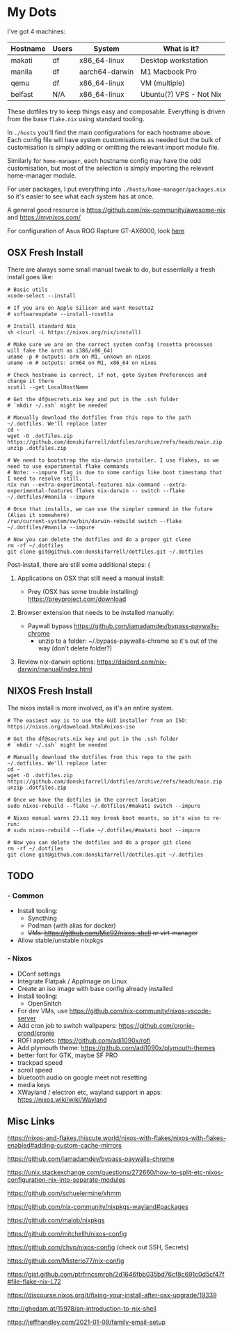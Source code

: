 # My Dots

I've got 4 machines:

| Hostname | Users | System         | What is it?             |
| -------- | ----- | -------------- | ----------------------- |
| makati   | df    | x86_64-linux   | Desktop workstation     |
| manila   | df    | aarch64-darwin | M1 Macbook Pro          |
| qemu     | df    | x86_64-linux   | VM (multiple)           |
| belfast  | N/A   | x86_64-linux   | Ubuntu(?) VPS - Not Nix |

These dotfiles try to keep things easy and composable. Everything is driven from the base `flake.nix` using standard tooling.

In `./hosts` you'll find the main configurations for each hostname above. Each config file will have system customisations as needed but the bulk of customisation is simply adding or omitting the relevant import module file.

Similarly for `home-manager`, each hostname config may have the odd customisation, but most of the selection is simply importing the relevant home-manager module.

For user packages, I put everything into `./hosts/home-manager/packages.nix` so it's easier to see what each system has at once.

A general good resource is https://github.com/nix-community/awesome-nix and https://mynixos.com/

For configuration of Asus ROG Rapture GT-AX6000, look [here](./bin/asus-gt-ax6000/README.md)

## OSX Fresh Install

There are always some small manual tweak to do, but essentially a fresh install goes like:

```
# Basic utils
xcode-select --install

# If you are on Apple Silicon and want Rosetta2
# softwareupdate --install-rosetta

# Install standard Nix
sh <(curl -L https://nixos.org/nix/install)

# Make sure we are on the correct system config (rosetta processes will fake the arch as i386/x86_64)
uname -p # outputs: arm on M1, unkown on nixos
uname -m # outputs: arm64 on M1, x86_64 on nixos

# Check hostname is correct, if not, goto System Preferences and change it there
scutil --get LocalHostName

# Get the df@secrets.nix key and put in the .ssh folder
# `mkdir ~/.ssh` might be needed

# Manually download the dotfiles from this repo to the path ~/.dotfiles. We'll replace later
cd ~
wget -O .dotfiles.zip https://github.com/donskifarrell/dotfiles/archive/refs/heads/main.zip
unzip .dotfiles.zip

# We need to bootstrap the nix-darwin installer. I use flakes, so we need to use experimental flake commands
# Note: --impure flag is due to some configs like boot timestamp that I need to resolve still.
nix run --extra-experimental-features nix-command --extra-experimental-features flakes nix-darwin -- switch --flake ~/.dotfiles/#manila --impure

# Once that installs, we can use the simpler command in the future (Alias it somewhere)
/run/current-system/sw/bin/darwin-rebuild switch --flake ~/.dotfiles/#manila --impure

# Now you can delete the dotfiles and do a proper git clone
rm -rf ~/.dotfiles
git clone git@github.com:donskifarrell/dotfiles.git ~/.dotfiles
```

Post-install, there are still some additional steps:
(

1. Applications on OSX that still need a manual install:

   - Prey (OSX has some trouble installing) https://preyproject.com/download

2. Browser extension that needs to be installed manually:

   - Paywall bypass https://github.com/iamadamdev/bypass-paywalls-chrome
     - unzip to a folder: ~/.bypass-paywalls-chrome so it's out of the way (don't delete folder?)

3. Review nix-darwin options: https://daiderd.com/nix-darwin/manual/index.html

## NIXOS Fresh Install

The nixos install is more involved, as it's an entire system.

```
# The easiest way is to use the GUI installer from an ISO: https://nixos.org/download.html#nixos-iso

# Get the df@secrets.nix key and put in the .ssh folder
# `mkdir ~/.ssh` might be needed

# Manually download the dotfiles from this repo to the path ~/.dotfiles. We'll replace later
cd ~
wget -O .dotfiles.zip https://github.com/donskifarrell/dotfiles/archive/refs/heads/main.zip
unzip .dotfiles.zip

# Once we have the dotfiles in the correct location
sudo nixos-rebuild --flake ~/.dotfiles/#makati switch --impure

# Nixos manual warns 23.11 may break boot mounts, so it's wise to re-run:
# sudo nixos-rebuild --flake ~/.dotfiles/#makati boot --impure

# Now you can delete the dotfiles and do a proper git clone
rm -rf ~/.dotfiles
git clone git@github.com:donskifarrell/dotfiles.git ~/.dotfiles
```

## TODO

### - Common

- Install tooling:
  - Syncthing
  - Podman (with alias for docker)
  - ~~VMs: https://github.com/Mic92/nixos-shell or virt-manager~~
- Allow stable/unstable nixpkgs

### - Nixos

- DConf settings
- Integrate Flatpak / AppImage on Linux
- Create an iso image with base config already installed
- Install tooling:
  - OpenSnitch
- For dev VMs, use https://github.com/nix-community/nixos-vscode-server
- Add cron job to switch wallpapers: https://github.com/cronie-crond/cronie
- ROFI applets: https://github.com/adi1090x/rofi
- Add plymouth theme: https://github.com/adi1090x/plymouth-themes
- better font for GTK, maybe SF PRO
- trackpad speed
- scroll speed
- bluetooth audio on google meet not resetting
- media keys
- XWayland / electron etc, wayland support in apps: https://nixos.wiki/wiki/Wayland

## Misc Links

https://nixos-and-flakes.thiscute.world/nixos-with-flakes/nixos-with-flakes-enabled#adding-custom-cache-mirrors

https://github.com/iamadamdev/bypass-paywalls-chrome

https://unix.stackexchange.com/questions/272660/how-to-split-etc-nixos-configuration-nix-into-separate-modules

https://github.com/schuelermine/xhmm

https://github.com/nix-community/nixpkgs-wayland#packages

https://github.com/malob/nixpkgs

https://github.com/mitchellh/nixos-config

https://github.com/chvp/nixos-config (check out SSH, Secrets)

https://github.com/Misterio77/nix-config

https://gist.github.com/ptrfrncsmrph/2d1646fbb035bd76cf8c691c0d5cf47f#file-flake-nix-L72

https://discourse.nixos.org/t/fixing-your-install-after-osx-upgrade/19339

http://ghedam.at/15978/an-introduction-to-nix-shell

https://jeffhandley.com/2021-01-09/family-email-setup
